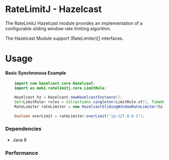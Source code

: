 RateLimitJ - Hazelcast
======================

The RateLimitJ Hazelcast module provides an implementation of a configurable sliding window rate limiting algorithm.

The Hazelcast Module support (RateLimiter)[] interfaces.
 
Usage
=====

#### Basic Synchronous Example
```java
    import com.hazelcast.core.Hazelcast;
    import es.moki.ratelimitj.core.LimitRule;

    Hazelcast hz = Hazelcast.newHazelcastInstance();
    Set<LimitRule> rules = Collections.singleton(LimitRule.of(1, TimeUnit.MINUTES, 50)); // 50 request per minute, per key
    RateLimiter rateLimiter = new HazelcastSlidingWindowRateLimiter(hz, rules);
    
    boolean overLimit = rateLimiter.overLimit("ip:127.0.0.2");
```


### Dependencies

* Java 8


### Performance 